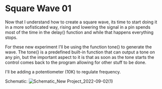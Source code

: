 # Square Wave 01

Now that I understand how to create a square wave, its time to start doing it in a more sofisticated way, rising and lowering the signal in a pin spends most of the time in the delay() function and while that happens everything stops. 

For these new experiment I'll be using the function tone() to generate the wave. The tone() is a predefined built-in function that can output a tone on any pin, but the important aspect to it is that as soon as the tone starts the control comes back to the program allowing for other stuff to be done. 

I'll be adding a potentiometer (10K) to regulate frequency.

Schematic:
![Schematic_New Project_2022-09-02(1)](https://user-images.githubusercontent.com/74921179/188049966-b78d850d-1db7-4f6b-ba20-68e779569e80.png)
